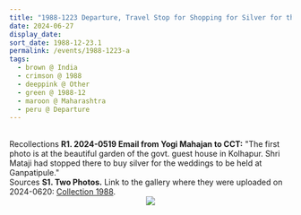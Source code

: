 ```yaml
---
title: "1988-1223 Departure, Travel Stop for Shopping for Silver for the Marriages, Garden, Government Guest House, Kolhapur Area, Maharashtra, India (to be confirmed)"
date: 2024-06-27
display_date: 
sort_date: 1988-12-23.1
permalink: /events/1988-1223-a
tags:
  - brown @ India
  - crimson @ 1988
  - deeppink @ Other
  - green @ 1988-12
  - maroon @ Maharashtra
  - peru @ Departure
---
```


<br>

<wave-list>
  <list-title color="DarkSeaGreen" width="65">Recollections</list-title>
  <list-item color="BlanchedAlmond"  width="280"><b>R1. 2024-0519 Email from Yogi Mahajan to CCT:</b> "The first photo is at the beautiful garden of the govt. guest house in Kolhapur. Shri Mataji had stopped there to buy silver for the weddings to be held at Ganpatipule."</list-item>
</wave-list>

<br>

<wave-list>
  <list-title color="DarkSeaGreen" width="40">Sources</list-title>
  <list-item color="BlanchedAlmond"  width="280"><b>S1. Two Photos.</b> Link to the gallery where they were uploaded on 2024-0620: <a href="https://eternalmoments.smugmug.com/Collections/Yogi-Mahajan-Collection/1988/">Collection 1988</a>.</list-item>
</wave-list>

<div style="text-align: center"><img src="https://pub-bcc3cbe9b1e94ba1ac28915f7a3900fa.r2.dev/1988-1223_Departure_Travel_Stop_for_Shopping_for_Silver_for_the_Marriages_Garden_Government_Guest_House_Kolhapur_Area_Maharashtra_India_(to_be_confirmed)_01_(Yogi_Mahajan_Collection).jpg" /></div>